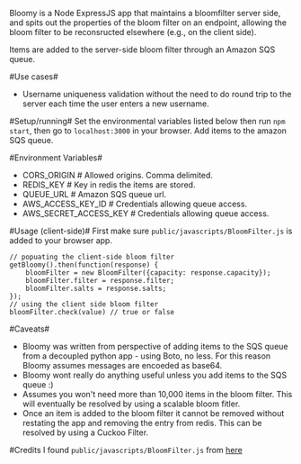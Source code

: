 Bloomy is a Node ExpressJS app that maintains a bloomfilter server side, and spits out the properties of 
the bloom filter on an endpoint, allowing the bloom filter to be reconsructed elsewhere (e.g., on the client side).

Items are added to the server-side bloom filter through an Amazon SQS queue.

#Use cases#
- Username uniqueness validation without the need to do round trip to the server each time the user enters a new username.

#Setup/running#
Set the environmental variables listed below then run `npm start`, then go to `localhost:3000` in your browser. Add items to the amazon SQS queue.

#Environment Variables#
- CORS_ORIGIN            # Allowed origins. Comma delimited.
- REDIS_KEY              # Key in redis the items are stored.
- QUEUE_URL              # Amazon SQS queue url. 
- AWS_ACCESS_KEY_ID      # Credentials allowing queue access.
- AWS_SECRET_ACCESS_KEY  # Credentials allowing queue access.

#Usage (client-side)#
First make sure `public/javascripts/BloomFilter.js` is added to your browser app.

```
// popuating the client-side bloom filter
getBloomy().then(function(response) {
    bloomFilter = new BloomFilter({capacity: response.capacity});
    bloomFilter.filter = response.filter;
    bloomFilter.salts = response.salts;
});
// using the client side bloom filter
bloomFilter.check(value) // true or false
```

#Caveats#
- Bloomy was written from perspective of adding items to the SQS queue from a decoupled python app - using Boto, no less. For this reason Bloomy assumes messages are encoeded as base64.
- Bloomy wont really do anything useful unless you add items to the SQS queue :)
- Assumes you won't need more than 10,000 items in the bloom filter. This will eventually be resolved by using a scalable bloom fitler.
- Once an item is added to the bloom filter it cannot be removed without restating the app and removing the entry from redis. This can be resolved by using a Cuckoo Filter.

#Credits
I found `public/javascripts/BloomFilter.js` from [here](http://la.ma.la/misc/js/bloomfilter/bloomfilter.js)